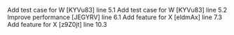 Add test case for W [KYVu83] line 5.1
Add test case for W [KYVu83] line 5.2
Improve performance [JEGYRV] line 6.1
Add feature for X [eldmAx] line 7.3
Add feature for X [z9Z0jt] line 10.3
